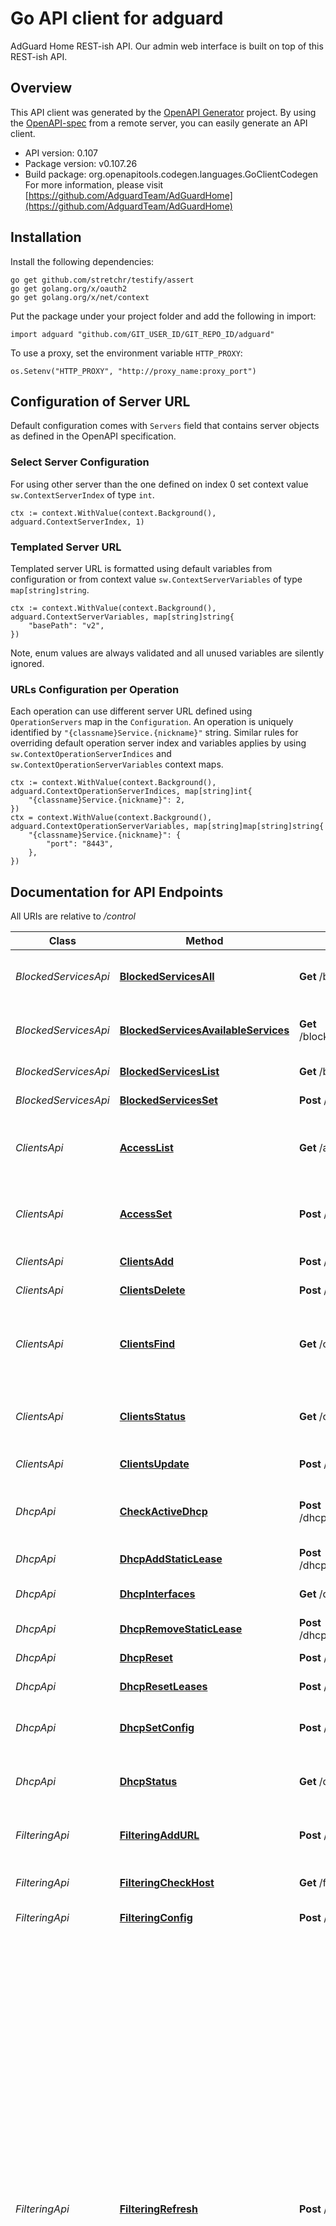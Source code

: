 # Go API client for adguard

AdGuard Home REST-ish API.  Our admin web interface is built on top of this REST-ish API.


## Overview
This API client was generated by the [OpenAPI Generator](https://openapi-generator.tech) project.  By using the [OpenAPI-spec](https://www.openapis.org/) from a remote server, you can easily generate an API client.

- API version: 0.107
- Package version: v0.107.26
- Build package: org.openapitools.codegen.languages.GoClientCodegen
For more information, please visit [https://github.com/AdguardTeam/AdGuardHome](https://github.com/AdguardTeam/AdGuardHome)

## Installation

Install the following dependencies:

```shell
go get github.com/stretchr/testify/assert
go get golang.org/x/oauth2
go get golang.org/x/net/context
```

Put the package under your project folder and add the following in import:

```golang
import adguard "github.com/GIT_USER_ID/GIT_REPO_ID/adguard"
```

To use a proxy, set the environment variable `HTTP_PROXY`:

```golang
os.Setenv("HTTP_PROXY", "http://proxy_name:proxy_port")
```

## Configuration of Server URL

Default configuration comes with `Servers` field that contains server objects as defined in the OpenAPI specification.

### Select Server Configuration

For using other server than the one defined on index 0 set context value `sw.ContextServerIndex` of type `int`.

```golang
ctx := context.WithValue(context.Background(), adguard.ContextServerIndex, 1)
```

### Templated Server URL

Templated server URL is formatted using default variables from configuration or from context value `sw.ContextServerVariables` of type `map[string]string`.

```golang
ctx := context.WithValue(context.Background(), adguard.ContextServerVariables, map[string]string{
	"basePath": "v2",
})
```

Note, enum values are always validated and all unused variables are silently ignored.

### URLs Configuration per Operation

Each operation can use different server URL defined using `OperationServers` map in the `Configuration`.
An operation is uniquely identified by `"{classname}Service.{nickname}"` string.
Similar rules for overriding default operation server index and variables applies by using `sw.ContextOperationServerIndices` and `sw.ContextOperationServerVariables` context maps.

```golang
ctx := context.WithValue(context.Background(), adguard.ContextOperationServerIndices, map[string]int{
	"{classname}Service.{nickname}": 2,
})
ctx = context.WithValue(context.Background(), adguard.ContextOperationServerVariables, map[string]map[string]string{
	"{classname}Service.{nickname}": {
		"port": "8443",
	},
})
```

## Documentation for API Endpoints

All URIs are relative to */control*

Class | Method | HTTP request | Description
------------ | ------------- | ------------- | -------------
*BlockedServicesApi* | [**BlockedServicesAll**](docs/BlockedServicesApi.md#blockedservicesall) | **Get** /blocked_services/all | Get available services to use for blocking
*BlockedServicesApi* | [**BlockedServicesAvailableServices**](docs/BlockedServicesApi.md#blockedservicesavailableservices) | **Get** /blocked_services/services | Get available services to use for blocking
*BlockedServicesApi* | [**BlockedServicesList**](docs/BlockedServicesApi.md#blockedserviceslist) | **Get** /blocked_services/list | Get blocked services list
*BlockedServicesApi* | [**BlockedServicesSet**](docs/BlockedServicesApi.md#blockedservicesset) | **Post** /blocked_services/set | Set blocked services list
*ClientsApi* | [**AccessList**](docs/ClientsApi.md#accesslist) | **Get** /access/list | List (dis)allowed clients, blocked hosts, etc.
*ClientsApi* | [**AccessSet**](docs/ClientsApi.md#accessset) | **Post** /access/set | Set (dis)allowed clients, blocked hosts, etc.
*ClientsApi* | [**ClientsAdd**](docs/ClientsApi.md#clientsadd) | **Post** /clients/add | Add a new client
*ClientsApi* | [**ClientsDelete**](docs/ClientsApi.md#clientsdelete) | **Post** /clients/delete | Remove a client
*ClientsApi* | [**ClientsFind**](docs/ClientsApi.md#clientsfind) | **Get** /clients/find | Get information about clients by their IP addresses or ClientIDs. 
*ClientsApi* | [**ClientsStatus**](docs/ClientsApi.md#clientsstatus) | **Get** /clients | Get information about configured clients
*ClientsApi* | [**ClientsUpdate**](docs/ClientsApi.md#clientsupdate) | **Post** /clients/update | Update client information
*DhcpApi* | [**CheckActiveDhcp**](docs/DhcpApi.md#checkactivedhcp) | **Post** /dhcp/find_active_dhcp | Searches for an active DHCP server on the network
*DhcpApi* | [**DhcpAddStaticLease**](docs/DhcpApi.md#dhcpaddstaticlease) | **Post** /dhcp/add_static_lease | Adds a static lease
*DhcpApi* | [**DhcpInterfaces**](docs/DhcpApi.md#dhcpinterfaces) | **Get** /dhcp/interfaces | Gets the available interfaces
*DhcpApi* | [**DhcpRemoveStaticLease**](docs/DhcpApi.md#dhcpremovestaticlease) | **Post** /dhcp/remove_static_lease | Removes a static lease
*DhcpApi* | [**DhcpReset**](docs/DhcpApi.md#dhcpreset) | **Post** /dhcp/reset | Reset DHCP configuration
*DhcpApi* | [**DhcpResetLeases**](docs/DhcpApi.md#dhcpresetleases) | **Post** /dhcp/reset_leases | Reset DHCP leases
*DhcpApi* | [**DhcpSetConfig**](docs/DhcpApi.md#dhcpsetconfig) | **Post** /dhcp/set_config | Updates the current DHCP server configuration
*DhcpApi* | [**DhcpStatus**](docs/DhcpApi.md#dhcpstatus) | **Get** /dhcp/status | Gets the current DHCP settings and status
*FilteringApi* | [**FilteringAddURL**](docs/FilteringApi.md#filteringaddurl) | **Post** /filtering/add_url | Add filter URL or an absolute file path
*FilteringApi* | [**FilteringCheckHost**](docs/FilteringApi.md#filteringcheckhost) | **Get** /filtering/check_host | Check if host name is filtered
*FilteringApi* | [**FilteringConfig**](docs/FilteringApi.md#filteringconfig) | **Post** /filtering/config | Set filtering parameters
*FilteringApi* | [**FilteringRefresh**](docs/FilteringApi.md#filteringrefresh) | **Post** /filtering/refresh | Reload filtering rules from URLs.  This might be needed if new URL was just added and you don&#39;t want to wait for automatic refresh to kick in. This API request is ratelimited, so you can call it freely as often as you like, it wont create unnecessary burden on servers that host the URL.  This should work as intended, a &#x60;force&#x60; parameter is offered as last-resort attempt to make filter lists fresh.  If you ever find yourself using &#x60;force&#x60; to make something work that otherwise wont, this is a bug and report it accordingly. 
*FilteringApi* | [**FilteringRemoveURL**](docs/FilteringApi.md#filteringremoveurl) | **Post** /filtering/remove_url | Remove filter URL
*FilteringApi* | [**FilteringSetRules**](docs/FilteringApi.md#filteringsetrules) | **Post** /filtering/set_rules | Set user-defined filter rules
*FilteringApi* | [**FilteringSetURL**](docs/FilteringApi.md#filteringseturl) | **Post** /filtering/set_url | Set URL parameters
*FilteringApi* | [**FilteringStatus**](docs/FilteringApi.md#filteringstatus) | **Get** /filtering/status | Get filtering parameters
*GlobalApi* | [**BeginUpdate**](docs/GlobalApi.md#beginupdate) | **Post** /update | Begin auto-upgrade procedure
*GlobalApi* | [**CacheClear**](docs/GlobalApi.md#cacheclear) | **Post** /cache_clear | Clear DNS cache
*GlobalApi* | [**DnsConfig**](docs/GlobalApi.md#dnsconfig) | **Post** /dns_config | Set general DNS parameters
*GlobalApi* | [**DnsInfo**](docs/GlobalApi.md#dnsinfo) | **Get** /dns_info | Get general DNS parameters
*GlobalApi* | [**GetProfile**](docs/GlobalApi.md#getprofile) | **Get** /profile | 
*GlobalApi* | [**GetVersionJson**](docs/GlobalApi.md#getversionjson) | **Post** /version.json | Gets information about the latest available version of AdGuard 
*GlobalApi* | [**Login**](docs/GlobalApi.md#login) | **Post** /login | Perform administrator log-in
*GlobalApi* | [**Logout**](docs/GlobalApi.md#logout) | **Get** /logout | Perform administrator log-out
*GlobalApi* | [**MobileConfigDoH**](docs/GlobalApi.md#mobileconfigdoh) | **Get** /apple/doh.mobileconfig | Get DNS over HTTPS .mobileconfig.
*GlobalApi* | [**MobileConfigDoT**](docs/GlobalApi.md#mobileconfigdot) | **Get** /apple/dot.mobileconfig | Get DNS over TLS .mobileconfig.
*GlobalApi* | [**Status**](docs/GlobalApi.md#status) | **Get** /status | Get DNS server current status and general settings
*GlobalApi* | [**TestUpstreamDNS**](docs/GlobalApi.md#testupstreamdns) | **Post** /test_upstream_dns | Test upstream configuration
*GlobalApi* | [**UpdateProfile**](docs/GlobalApi.md#updateprofile) | **Put** /profile/update | Updates current user info
*I18nApi* | [**ChangeLanguage**](docs/I18nApi.md#changelanguage) | **Post** /i18n/change_language | Change current language.  Argument must be an ISO 639-1 two-letter code. 
*I18nApi* | [**CurrentLanguage**](docs/I18nApi.md#currentlanguage) | **Get** /i18n/current_language | Get currently set language.  Result is ISO 639-1 two-letter code.  Empty result means default language. 
*InstallApi* | [**InstallCheckConfig**](docs/InstallApi.md#installcheckconfig) | **Post** /install/check_config | Checks configuration
*InstallApi* | [**InstallConfigure**](docs/InstallApi.md#installconfigure) | **Post** /install/configure | Applies the initial configuration.
*InstallApi* | [**InstallGetAddresses**](docs/InstallApi.md#installgetaddresses) | **Get** /install/get_addresses | Gets the network interfaces information.
*LogApi* | [**QueryLog**](docs/LogApi.md#querylog) | **Get** /querylog | Get DNS server query log.
*LogApi* | [**QueryLogConfig**](docs/LogApi.md#querylogconfig) | **Post** /querylog_config | Set query log parameters
*LogApi* | [**QueryLogInfo**](docs/LogApi.md#queryloginfo) | **Get** /querylog_info | Get query log parameters
*LogApi* | [**QuerylogClear**](docs/LogApi.md#querylogclear) | **Post** /querylog_clear | Clear query log
*MobileconfigApi* | [**MobileConfigDoH**](docs/MobileconfigApi.md#mobileconfigdoh) | **Get** /apple/doh.mobileconfig | Get DNS over HTTPS .mobileconfig.
*MobileconfigApi* | [**MobileConfigDoT**](docs/MobileconfigApi.md#mobileconfigdot) | **Get** /apple/dot.mobileconfig | Get DNS over TLS .mobileconfig.
*ParentalApi* | [**ParentalDisable**](docs/ParentalApi.md#parentaldisable) | **Post** /parental/disable | Disable parental filtering
*ParentalApi* | [**ParentalEnable**](docs/ParentalApi.md#parentalenable) | **Post** /parental/enable | Enable parental filtering
*ParentalApi* | [**ParentalStatus**](docs/ParentalApi.md#parentalstatus) | **Get** /parental/status | Get parental filtering status
*RewriteApi* | [**RewriteAdd**](docs/RewriteApi.md#rewriteadd) | **Post** /rewrite/add | Add a new Rewrite rule
*RewriteApi* | [**RewriteDelete**](docs/RewriteApi.md#rewritedelete) | **Post** /rewrite/delete | Remove a Rewrite rule
*RewriteApi* | [**RewriteList**](docs/RewriteApi.md#rewritelist) | **Get** /rewrite/list | Get list of Rewrite rules
*SafebrowsingApi* | [**SafebrowsingDisable**](docs/SafebrowsingApi.md#safebrowsingdisable) | **Post** /safebrowsing/disable | Disable safebrowsing
*SafebrowsingApi* | [**SafebrowsingEnable**](docs/SafebrowsingApi.md#safebrowsingenable) | **Post** /safebrowsing/enable | Enable safebrowsing
*SafebrowsingApi* | [**SafebrowsingStatus**](docs/SafebrowsingApi.md#safebrowsingstatus) | **Get** /safebrowsing/status | Get safebrowsing status
*SafesearchApi* | [**SafesearchDisable**](docs/SafesearchApi.md#safesearchdisable) | **Post** /safesearch/disable | Disable safesearch
*SafesearchApi* | [**SafesearchEnable**](docs/SafesearchApi.md#safesearchenable) | **Post** /safesearch/enable | Enable safesearch
*SafesearchApi* | [**SafesearchStatus**](docs/SafesearchApi.md#safesearchstatus) | **Get** /safesearch/status | Get safesearch status
*StatsApi* | [**Stats**](docs/StatsApi.md#stats) | **Get** /stats | Get DNS server statistics
*StatsApi* | [**StatsConfig**](docs/StatsApi.md#statsconfig) | **Post** /stats_config | Set statistics parameters
*StatsApi* | [**StatsInfo**](docs/StatsApi.md#statsinfo) | **Get** /stats_info | Get statistics parameters
*StatsApi* | [**StatsReset**](docs/StatsApi.md#statsreset) | **Post** /stats_reset | Reset all statistics to zeroes
*TlsApi* | [**TlsConfigure**](docs/TlsApi.md#tlsconfigure) | **Post** /tls/configure | Updates current TLS configuration
*TlsApi* | [**TlsStatus**](docs/TlsApi.md#tlsstatus) | **Get** /tls/status | Returns TLS configuration and its status
*TlsApi* | [**TlsValidate**](docs/TlsApi.md#tlsvalidate) | **Post** /tls/validate | Checks if the current TLS configuration is valid


## Documentation For Models

 - [AccessList](docs/AccessList.md)
 - [AddUrlRequest](docs/AddUrlRequest.md)
 - [AddressInfo](docs/AddressInfo.md)
 - [AddressesInfo](docs/AddressesInfo.md)
 - [BlockedService](docs/BlockedService.md)
 - [BlockedServicesAll](docs/BlockedServicesAll.md)
 - [CheckConfigRequest](docs/CheckConfigRequest.md)
 - [CheckConfigRequestInfo](docs/CheckConfigRequestInfo.md)
 - [CheckConfigResponse](docs/CheckConfigResponse.md)
 - [CheckConfigResponseInfo](docs/CheckConfigResponseInfo.md)
 - [CheckConfigStaticIpInfo](docs/CheckConfigStaticIpInfo.md)
 - [CheckConfigStaticIpInfoStatic](docs/CheckConfigStaticIpInfoStatic.md)
 - [Client](docs/Client.md)
 - [ClientAuto](docs/ClientAuto.md)
 - [ClientDelete](docs/ClientDelete.md)
 - [ClientFindSubEntry](docs/ClientFindSubEntry.md)
 - [ClientUpdate](docs/ClientUpdate.md)
 - [Clients](docs/Clients.md)
 - [DNSConfig](docs/DNSConfig.md)
 - [DhcpConfig](docs/DhcpConfig.md)
 - [DhcpConfigV4](docs/DhcpConfigV4.md)
 - [DhcpConfigV6](docs/DhcpConfigV6.md)
 - [DhcpFindActiveReq](docs/DhcpFindActiveReq.md)
 - [DhcpLease](docs/DhcpLease.md)
 - [DhcpSearchResult](docs/DhcpSearchResult.md)
 - [DhcpSearchResultOtherServer](docs/DhcpSearchResultOtherServer.md)
 - [DhcpSearchResultStaticIP](docs/DhcpSearchResultStaticIP.md)
 - [DhcpSearchV4](docs/DhcpSearchV4.md)
 - [DhcpSearchV6](docs/DhcpSearchV6.md)
 - [DhcpStaticLease](docs/DhcpStaticLease.md)
 - [DhcpStatus](docs/DhcpStatus.md)
 - [DnsAnswer](docs/DnsAnswer.md)
 - [DnsInfo200Response](docs/DnsInfo200Response.md)
 - [DnsInfo200ResponseAllOf](docs/DnsInfo200ResponseAllOf.md)
 - [DnsQuestion](docs/DnsQuestion.md)
 - [Error](docs/Error.md)
 - [Filter](docs/Filter.md)
 - [FilterCheckHostResponse](docs/FilterCheckHostResponse.md)
 - [FilterConfig](docs/FilterConfig.md)
 - [FilterRefreshRequest](docs/FilterRefreshRequest.md)
 - [FilterRefreshResponse](docs/FilterRefreshResponse.md)
 - [FilterSetUrl](docs/FilterSetUrl.md)
 - [FilterSetUrlData](docs/FilterSetUrlData.md)
 - [FilterStatus](docs/FilterStatus.md)
 - [GetVersionRequest](docs/GetVersionRequest.md)
 - [InitialConfiguration](docs/InitialConfiguration.md)
 - [LanguageSettings](docs/LanguageSettings.md)
 - [Login](docs/Login.md)
 - [NetInterface](docs/NetInterface.md)
 - [ParentalStatus200Response](docs/ParentalStatus200Response.md)
 - [ProfileInfo](docs/ProfileInfo.md)
 - [QueryLog](docs/QueryLog.md)
 - [QueryLogConfig](docs/QueryLogConfig.md)
 - [QueryLogItem](docs/QueryLogItem.md)
 - [QueryLogItemClient](docs/QueryLogItemClient.md)
 - [QueryLogItemClientWhois](docs/QueryLogItemClientWhois.md)
 - [RemoveUrlRequest](docs/RemoveUrlRequest.md)
 - [ResultRule](docs/ResultRule.md)
 - [RewriteEntry](docs/RewriteEntry.md)
 - [SafebrowsingStatus200Response](docs/SafebrowsingStatus200Response.md)
 - [ServerStatus](docs/ServerStatus.md)
 - [SetRulesRequest](docs/SetRulesRequest.md)
 - [Stats](docs/Stats.md)
 - [StatsConfig](docs/StatsConfig.md)
 - [TlsConfig](docs/TlsConfig.md)
 - [TopArrayEntry](docs/TopArrayEntry.md)
 - [UpstreamsConfig](docs/UpstreamsConfig.md)
 - [VersionInfo](docs/VersionInfo.md)


## Documentation For Authorization



### basicAuth

- **Type**: HTTP basic authentication

Example

```golang
auth := context.WithValue(context.Background(), sw.ContextBasicAuth, sw.BasicAuth{
    UserName: "username",
    Password: "password",
})
r, err := client.Service.Operation(auth, args)
```


## Documentation for Utility Methods

Due to the fact that model structure members are all pointers, this package contains
a number of utility functions to easily obtain pointers to values of basic types.
Each of these functions takes a value of the given basic type and returns a pointer to it:

* `PtrBool`
* `PtrInt`
* `PtrInt32`
* `PtrInt64`
* `PtrFloat`
* `PtrFloat32`
* `PtrFloat64`
* `PtrString`
* `PtrTime`

## Author



